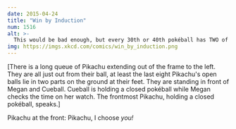 ```yaml
---
date: 2015-04-24
title: "Win by Induction"
num: 1516
alt: >-
  This would be bad enough, but every 30th or 40th pokéball has TWO of them inside.
img: https://imgs.xkcd.com/comics/win_by_induction.png
---
```

[There is a long queue of Pikachu extending out of the frame to the left. They are all just out from their ball, at least the last eight Pikachu's open balls lie in two parts on the ground at their feet. They are standing in front of Megan and Cueball. Cueball is holding a closed pokéball while Megan checks the time on her watch. The frontmost Pikachu, holding a closed pokéball, speaks.]

Pikachu at the front: Pikachu, I choose *you!*